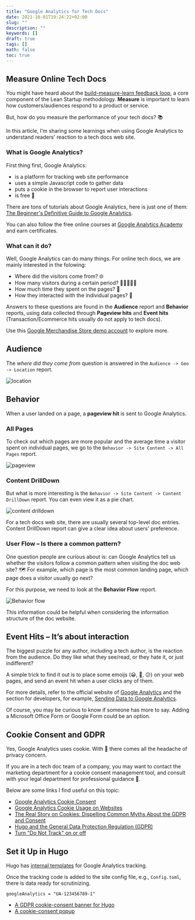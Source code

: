 ```yaml
---
title: "Google Analytics for Tech Docs"
date: 2021-10-01T19:24:22+02:00
slug: ""
description: ""
keywords: []
draft: true
tags: []
math: false
toc: true
---
```


## Measure Online Tech Docs

You might have heard about the [build-measure-learn feedback loop](http://theleanstartup.com/principles), a core component of the Lean Startup methodology. **Measure** is important to learn how customers/audiences respond to a product or service.

But, how do you measure the performance of your tech docs? 📚

In this article, I'm sharing some learnings when using Google Analytics to understand readers' reaction to a tech docs web site.

### What is Google Analytics?

First thing first, Google Analytics:
- is a platform for tracking web site performance
- uses a simple Javascript code to gather data
- puts a cookie in the browser to report user interactions
- is free 🤗

There are tons of tutorials about Google Analytics, here is just one of them: [The Beginner's Definitive Guide to Google Analytics](https://www.semrush.com/blog/beginners-definitive-guide-to-google-analytics/).

You can also follow the free online courses at [Google Analytics Academy](https://analytics.google.com/analytics/academy/) and earn certificates.

### What can it do? 

Well, Google Analytics can do many things. For online tech docs, we are mainly interested in the folowing:

* Where did the visitors come from? 🌐
* How many visitors during a certain period? 🧑🏿‍🤝‍🧑🏻
* How much time they spent on the pages? 👀
* How they interacted with the individual pages? 🤸

Answers to these questions are found in the **Audience** report and **Behavior** reports, using data collected through **Pageview hits** and **Event hits** (Transaction/Ecommerce hits usually do not apply to tech docs).

Use this [Google Merchandise Store demo account](https://analytics.google.com/analytics/web/demoAccount?appstate=report%2Fvisitors-overview%2Fa54516992w87479473p92320289%2F%253F_u.date00%253D20150801%2526_u.date01%253D20150831%2F) to explore more.

## Audience

The *where did they come from* question is answered in the `Audience -> Geo -> Location` report.

![location](/images/ga-demo-geo.PNG)

## Behavior

When a user landed on a page, a **pageview hit** is sent to Google Analytics.

### All Pages

To check out which pages are more popular and the average time a visitor spent on individual pages, we go to the `Behavior -> Site Content -> All Pages` report. 

![pageview](/images/ga-demo-pageview.PNG)

### Content DrillDown

But what is more interesting is the `Behavior -> Site Content -> Content DrillDown` report. You can even view it as a pie chart.

![content drilldown](/images/ga-demo-contentdrilldown.PNG)

For a tech docs web site, there are usually several top-level doc entries. Content DrillDown report can give a clear idea about users' preference.

### User Flow – Is there a common pattern?

One question people are curious about is: can Google Analytics tell us whether the visitors follow a common pattern when visiting the doc web site? 🗺️ For example, which page is the most common landing page, which page does a visitor usually go next?

For this purpose, we need to look at the **Behavior Flow** report.

![Behavior flow](/images/ga-demo-behaviorflow.PNG)

This information could be helpful when considering the information structure of the doc website.  

## Event Hits – It’s about interaction

The biggest puzzle for any author, including a tech author, is the reaction from the audience. Do they like what they see/read, or they hate it, or just indifferent?

A simple trick to find it out is to place some emoijs (😀, 🙁, 😕) on your web pages, and send an event hit when a user clicks any of them. 

For more details, refer to the official website of [Google Analytics](https://developers.google.com/analytics) and the section for developers, for example, [Sending Data to Google Analytics](https://developers.google.com/analytics/devguides/collection/analyticsjs/sending-hits). 

Of course, you may be curious to know if someone has more to say. Adding a Microsoft Office Form or Google Form could be an option.

## Cookie Consent and GDPR

Yes, Google Analytics uses cookie. With 🍪 there comes all the headache of privacy concern.

If you are in a tech doc team of a company, you may want to contact the marketing department for a cookie consent management tool, and consult with your legal department for professional guidance 📜.

Below are some links I find useful on this topic:

* [Google Analytics Cookie Consent](https://consent.guide/google-analytics-cookie-consent/)
* [Google Analytics Cookie Usage on Websites](https://developers.google.com/analytics/devguides/collection/analyticsjs/cookie-usage)
* [The Real Story on Cookies: Dispelling Common Myths About the GDPR and Consent](https://torquemag.io/2018/08/cookie-law-and-consent/)
* [Hugo and the General Data Protection Regulation (GDPR)](https://gohugo.io/about/hugo-and-gdpr/)
* [Turn "Do Not Track" on or off](https://support.google.com/chrome/answer/2790761?visit_id=637326372745325164-3057588087&p=settings_do_not_track&rd=1)

## Set it Up in Hugo

Hugo has [internal templates](https://gohugo.io/templates/internal#google-analytics) for Google Analytics tracking.

Once the tracking code is added to the site config file, e.g., `Config.toml`, there is data ready for scrutinizing.

```
googleAnalytics = "UA-123456789-1"
```

* [A GDPR cookie-consent banner for Hugo](https://liatas.com/posts/hugo-gdpr-cookie-consent-banner/)
* [A cookie-consent popup](https://www.cssscript.com/cookie-consent-popup-purecookie/)